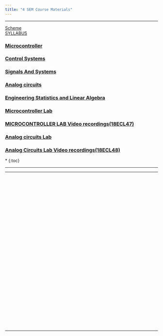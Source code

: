 ```yaml
---
title: "4 SEM Course Materials"
---
```

 <hr>
<a  target="_blank" href="https://vtu.ac.in/wp-content/uploads/2019/12/Electronics-Communication-Engineering-Tentative-sch.pdf">Scheme </a> <br>
  <a  target="_blank" href="https://vtu.ac.in/wp-content/uploads/2019/12/Electronics-Communication-Engineering-Tentative-syla.pdf"> 
       SYLLABUS
    </a>



<h3>  
    <a  target="_blank" href="https://drive.google.com/drive/folders/1TlOO2J4J1eK_Mti1ZqL2fvlCcAZWat8Q?usp=sharing"> 
       Microcontroller
    </a>

</h3>
<h3>  
    <a  target="_blank" href="https://drive.google.com/drive/folders/1afnmn21mualA6CZ3FlokgFjwB1D16Y0J?usp=sharing"> 
       Control Systems
    </a>

</h3>

<h3>  
    <a  target="_blank" href="https://drive.google.com/drive/folders/1ZSSiivshZuvmsydwpaxhU4S56jIQ3nl6?usp=sharing"> 
       Signals And Systems
    </a>

</h3>

<h3>  
    <a  target="_blank" href="https://drive.google.com/drive/folders/1kVYZ_OhzX9SSzh3KYoHb43cl6B2miWy7?usp=sharing"> 
       Analog circuits
    </a>

</h3>

<h3>  
    <a  target="_blank" href="https://drive.google.com/drive/folders/1RbBfMShQk1Kw8cMmR8nE-HblX9FKVgDr?usp=sharing"> 
       Engineering Statistics and Linear Algebra
    </a>

</h3>
<h3>  
    <a  target="_blank" href="https://drive.google.com/drive/folders/1MZz7YbFi1BwNzfM-hCWThMmxXWVYXLmu?usp=sharing"> 
       Microcontroller Lab 
    </a>

</h3>
<h3>  
    <a  target="_blank" href="https://drive.google.com/drive/folders/1Ost5Dg_s1FueOTch6DGOHfpj-mlsWAhj "> 
      MICROCONTROLLER LAB Video recordings(18ECL47)
    </a>

</h3>
<h3>  
    <a  target="_blank" href="https://drive.google.com/drive/folders/1tL1SRE-2k6zGQkqbr6W5YQSxj7AGTSy0?usp=sharing"> 
       Analog circuits Lab 
    </a>

</h3>
<h3>  
    <a  target="_blank" href="https://drive.google.com/folderview?id=19EwlINJ57AHvKzlLyDhqipjSTea09NA3"> 
       Analog Circuits Lab Video recordings(18ECL48)
    </a>

</h3>


<nav class="toc" markdown="1">
*   
{:toc}
</nav>

<hr>


<hr>

<br><br><br><br><br><br><br><br><br><br><br><br><br><br><br><br><br><br><br><br><br><br><br><br><br><br><br><br><br>


<hr>

